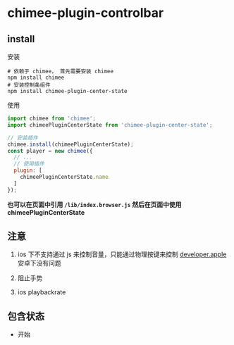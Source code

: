 # chimee-plugin-controlbar

## install

安装

```shell
# 依赖于 chimee， 首先需要安装 chimee
npm install chimee
# 安装控制条组件
npm install chimee-plugin-center-state
```

使用

```javascript
import chimee from 'chimee';
import chimeePluginCenterState from 'chimee-plugin-center-state';

// 安装插件
chimee.install(chimeePluginCenterState);
const player = new chimee({
  // ...
  // 使用插件
  plugin: [
    chimeePluginCenterState.name
  ]
});
```

**也可以在页面中引用 `/lib/index.browser.js` 然后在页面中使用 chimeePluginCenterState**

## 注意

1. ios 下不支持通过 js 来控制音量，只能通过物理按键来控制 [developer.apple](https://developer.apple.com/library/content/documentation/AudioVideo/Conceptual/Using_HTML5_Audio_Video/Device-SpecificConsiderations/Device-SpecificConsiderations.html#//apple_ref/doc/uid/TP40009523-CH5-SW1)
安卓下没有问题

2. 阻止手势

3. ios playbackrate

## 包含状态

* 开始
